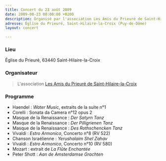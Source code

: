 ```yaml
---
title: Concert du 23 août 2009
date: 2009-08-23 00:00:00 +0200
description: Organisé par l'association Les Amis du Prieuré de Saint-Hilaire-la-Croix
adresse: Église du Prieuré, Saint-Hilaire-la-Croix (Puy-de-Dôme)
layout: concert

---
```

### Lieu

Église du Prieuré, 63440 Saint-Hilaire-la-Croix

### Organisateur

> L'association [Les Amis du Prieuré de Saint-Hilaire-la-Croix](https://amisprieure.wordpress.com/about/ "Les Amis du Prieuré de Saint-Hilaire-la-Croix")

### Programme

* Haendel : _Water Music_, extraits de la suite n°1
* Corelli : Sonata da Camera n°12 opus 2
* Masque de la Renaissance : _Der Satyrn Tanz_
* Masque de la Renaissance : _Der Pilligrienen Tanz_
* Masque de la Renaissance : _Des Rothschencken Tanz_
* Vivaldi : _Estro Armonico_, Concerto n°8 (RV 522)
* Chanson Israélienne : _Yerushalaim Shel Zahav_
* Vivaldi : _Estro Armonico_, Concerto n°10 (RV 580)
* Mozart : extrait de _La Flûte Enchantée_
* Peter Shott : _Aan de Amsterdamse Grachten_